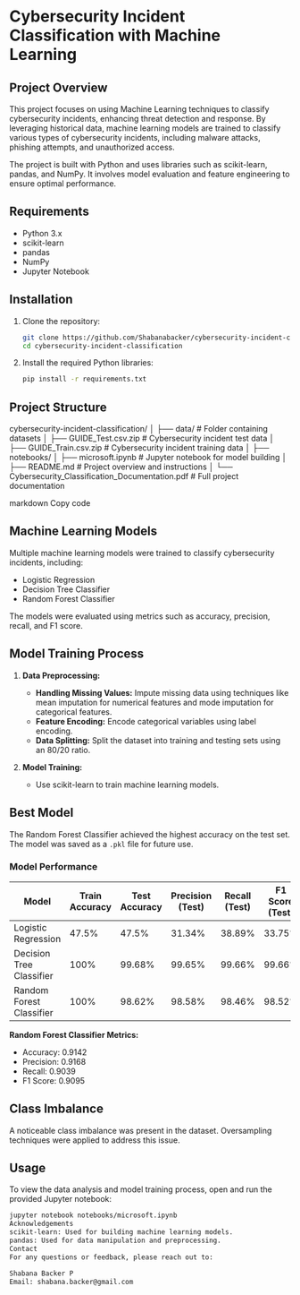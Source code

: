 # Cybersecurity Incident Classification with Machine Learning

## Project Overview

This project focuses on using Machine Learning techniques to classify cybersecurity incidents, enhancing threat detection and response. By leveraging historical data, machine learning models are trained to classify various types of cybersecurity incidents, including malware attacks, phishing attempts, and unauthorized access.

The project is built with Python and uses libraries such as scikit-learn, pandas, and NumPy. It involves model evaluation and feature engineering to ensure optimal performance.

## Requirements

- Python 3.x
- scikit-learn
- pandas
- NumPy
- Jupyter Notebook

## Installation

1. Clone the repository:

    ```bash
    git clone https://github.com/Shabanabacker/cybersecurity-incident-classification.git
    cd cybersecurity-incident-classification
    ```

2. Install the required Python libraries:

    ```bash
    pip install -r requirements.txt
    ```

## Project Structure

cybersecurity-incident-classification/ │ ├── data/ # Folder containing datasets │ ├── GUIDE_Test.csv.zip # Cybersecurity incident test data │ ├── GUIDE_Train.csv.zip # Cybersecurity incident training data │ ├── notebooks/ │ ├── microsoft.ipynb # Jupyter notebook for model building │ ├── README.md # Project overview and instructions │ └── Cybersecurity_Classification_Documentation.pdf # Full project documentation

markdown
Copy code

## Machine Learning Models

Multiple machine learning models were trained to classify cybersecurity incidents, including:

- Logistic Regression
- Decision Tree Classifier
- Random Forest Classifier

The models were evaluated using metrics such as accuracy, precision, recall, and F1 score.

## Model Training Process

1. **Data Preprocessing:**
    - **Handling Missing Values:** Impute missing data using techniques like mean imputation for numerical features and mode imputation for categorical features.
    - **Feature Encoding:** Encode categorical variables using label encoding.
    - **Data Splitting:** Split the dataset into training and testing sets using an 80/20 ratio.

2. **Model Training:**
    - Use scikit-learn to train machine learning models.

## Best Model

The Random Forest Classifier achieved the highest accuracy on the test set. The model was saved as a `.pkl` file for future use.

### Model Performance

| Model                      | Train Accuracy | Test Accuracy | Precision (Test) | Recall (Test) | F1 Score (Test) |
|----------------------------|----------------|---------------|------------------|---------------|-----------------|
| Logistic Regression        | 47.5%          | 47.5%         | 31.34%           | 38.89%        | 33.75%          |
| Decision Tree Classifier   | 100%           | 99.68%        | 99.65%           | 99.66%        | 99.66%          |
| Random Forest Classifier   | 100%           | 98.62%        | 98.58%           | 98.46%        | 98.52%          |

**Random Forest Classifier Metrics:**
- Accuracy: 0.9142
- Precision: 0.9168
- Recall: 0.9039
- F1 Score: 0.9095

## Class Imbalance

A noticeable class imbalance was present in the dataset. Oversampling techniques were applied to address this issue.

## Usage

To view the data analysis and model training process, open and run the provided Jupyter notebook:

```bash
jupyter notebook notebooks/microsoft.ipynb
Acknowledgements
scikit-learn: Used for building machine learning models.
pandas: Used for data manipulation and preprocessing.
Contact
For any questions or feedback, please reach out to:

Shabana Backer P
Email: shabana.backer@gmail.com
